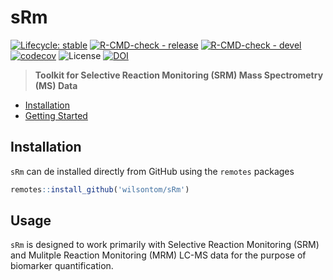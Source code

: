 # sRm

 [![Lifecycle: stable](https://img.shields.io/badge/lifecycle-stable-brightgreen.svg)](https://www.tidyverse.org/lifecycle/#stable) [![R-CMD-check - release](https://github.com/wilsontom/sRm/actions/workflows/r-cmd-check-rel.yaml/badge.svg?branch=master)](https://github.com/wilsontom/sRm/actions/workflows/r-cmd-check-rel.yaml) [![R-CMD-check - devel](https://github.com/wilsontom/sRm/actions/workflows/r-cmd-check-dev.yaml/badge.svg?branch=master)](https://github.com/wilsontom/sRm/actions/workflows/r-cmd-check-dev.yaml) [![codecov](https://codecov.io/gh/wilsontom/sRm/branch/master/graph/badge.svg)](https://codecov.io/gh/wilsontom/sRm) 
 ![License](https://img.shields.io/badge/license-GNU%20GPL%20v3.0-blue.svg "GNU GPL v3.0") [![DOI](https://zenodo.org/badge/DOI/10.5281/zenodo.3373823.svg)](https://doi.org/10.5281/zenodo.3373823)

> __Toolkit for Selective Reaction Monitoring (SRM) Mass Spectrometry (MS) Data__

* [Installation](#installation)
* [Getting Started](#getting-started)

## Installation

`sRm` can de installed directly from GitHub using the `remotes` packages

```r
remotes::install_github('wilsontom/sRm')
```

## Usage

`sRm` is designed to work primarily with Selective Reaction Monitoring (SRM) and Mulitple Reaction Monitoring (MRM) LC-MS data for the purpose of biomarker quantification. 








